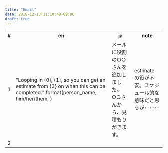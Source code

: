 ```yaml
---
title: "Email"
date: 2018-12-13T11:10:48+09:00
draft: true
---
```


<table>
    <tr>
        <th>#</th>
        <th>en</th>
        <th>ja</th>
        <th>note</th>
    </tr>
    <tr>
        <td>1</td>
        <td>"Looping in {0}, {1}, so you can get an estimate from {3} on when this can be completed.".format(person_name, him/her/them, )</td>
        <td>メールに役割の○○さんを追加しました。○○さんから、見積もりがきます。</td>
        <td>estimate の役が不安。スケジュール的な意味だと思うが･･････</td>
    </tr>
    <tr>
        <td>2</td>
        <td></td>
        <td></td>
        <td></td>
    </tr>
</table>